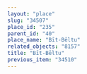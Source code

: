 ```yaml
---
layout: "place"
slug: "34507"
place_id: "235"
parent_id: "40"
place_name: "Bīt-Bēltu"
related_objects: "8157"
title: "Bīt-Bēltu"
previous_item: "34510"
---
```

